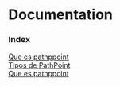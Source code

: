 # Documentation
### Index
[Que es pathppoint](que_es_pathpoint.md)   
[Tipos de PathPoint](tipos_de_pathpoint.md)  
[Que es pathppoint](que_es_pathpoint.md)   